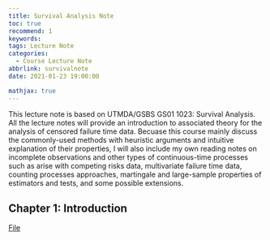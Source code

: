 ```yaml
---
title: Survival Analysis Note
toc: true
recommend: 1
keywords: 
tags: Lecture Note
categories:
  - Course Lecture Note
abbrlink: survivalnote
date: 2021-01-23 19:00:00

mathjax: true
---
```


This lecture note is based on UTMDA/GSBS GS01 1023: Survival Analysis. All the lecture notes will provide an introduction to associated theory for the analysis of censored failure time data. Becuase this course mainly discuss the commonly-used methods with heuristic arguments and intuitive explanation of their properties, I will also include my own reading notes on incomplete observations and other types of continuous-time processes such as arise with competing risks data, multivariate failure time data, counting processes approaches, martingale and large-sample properties of estimators and tests, and some possible extensions.

<!-- more -->

## Chapter 1: Introduction

[File](/asset/survival/Ch1-Introduction.pdf)
